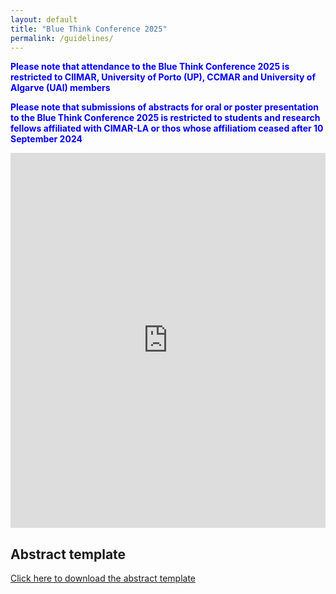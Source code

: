 ```yaml
---
layout: default
title: "Blue Think Conference 2025"
permalink: /guidelines/
---
```


<b style="color:blue;"> Please note that attendance to the Blue Think Conference 2025 is restricted to CIIMAR, University of Porto (UP), CCMAR and University of Algarve (UAl) members </b>

<b style="color:blue;"> Please note that submissions of abstracts for oral or poster presentation to the Blue Think Conference 2025 is restricted to students and research fellows affiliated with CIMAR-LA or thos whose affiliatiom ceased after 10 September 2024 </b>

<div style="width: 100%; height: 600px; position: relative;">
  <iframe 
    src="https://docs.google.com/document/d/e/2PACX-1vQWhZNncJzDVDOsV68exHMcxDNgjDDPxENV9-eKTRCyDya5SfBMkhsqee7v2AmYVLB1E0IhUXnkbusv/pub?embedded=true"
    style="width: 100%; height: 100%; border: none;"
    allowfullscreen
  ></iframe>
</div>

## Abstract template

<div class="rectangle">
 <a href="https://phdcommitee.github.io/btc2025//assets/documents/Abstract_Template_BTC2025.docx" download="Abstract Template"> Click here to download the abstract template  </a>
</div>


